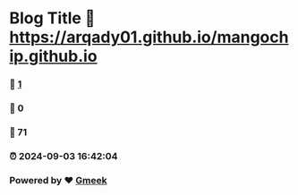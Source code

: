 # Blog Title :link: https://arqady01.github.io/mangochip.github.io 
### :page_facing_up: [1](https://arqady01.github.io/mangochip.github.io/tag.html) 
### :speech_balloon: 0 
### :hibiscus: 71 
### :alarm_clock: 2024-09-03 16:42:04 
### Powered by :heart: [Gmeek](https://github.com/Meekdai/Gmeek)
